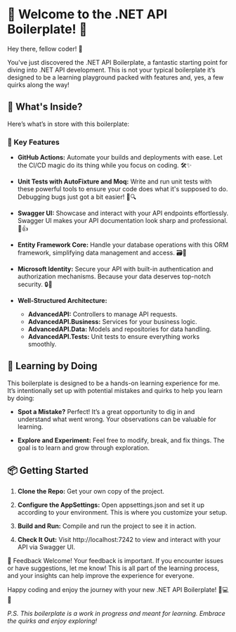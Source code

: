 
# 🎉 Welcome to the .NET API Boilerplate! 🚀
Hey there, fellow coder! 👋

You've just discovered the .NET API Boilerplate, a fantastic starting point for diving into .NET API development. This is not your typical boilerplate it’s designed to be a learning playground packed with features and, yes, a few quirks along the way!

## 🚀 What's Inside?
Here’s what’s in store with this boilerplate:

### 🌟 Key Features
- **GitHub Actions:** Automate your builds and deployments with ease. Let the CI/CD magic do its thing while you focus on coding. 🛠️✨

- **Unit Tests with AutoFixture and Moq:** Write and run unit tests with these powerful tools to ensure your code does what it's supposed to do. Debugging bugs just got a bit easier! 🐞🔍

- **Swagger UI:** Showcase and interact with your API endpoints effortlessly. Swagger UI makes your API documentation look sharp and professional. 📜👍

- **Entity Framework Core:** Handle your database operations with this ORM framework, simplifying data management and access. 🗃️🔄

- **Microsoft Identity:** Secure your API with built-in authentication and authorization mechanisms. Because your data deserves top-notch security. 🔒🚪

- **Well-Structured Architecture:**
  - **AdvancedAPI:** Controllers to manage API requests.
  - **AdvancedAPI.Business:** Services for your business logic.
  - **AdvancedAPI.Data:** Models and repositories for data handling.
  - **AdvancedAPI.Tests:** Unit tests to ensure everything works smoothly.

## 🚧 Learning by Doing
This boilerplate is designed to be a hands-on learning experience for me. It’s intentionally set up with potential mistakes and quirks to help you learn by doing:

- **Spot a Mistake?** Perfect! It’s a great opportunity to dig in and understand what went wrong. Your observations can be valuable for learning.

- **Explore and Experiment:** Feel free to modify, break, and fix things. The goal is to learn and grow through exploration.

## 📦 Getting Started
1. **Clone the Repo:** Get your own copy of the project.

2. **Configure the AppSettings:** Open appsettings.json and set it up according to your environment. This is where you customize your setup.

3. **Build and Run:** Compile and run the project to see it in action.

4. **Check It Out:** Visit http://localhost:7242 to view and interact with your API via Swagger UI.

📣 Feedback Welcome!
Your feedback is important. If you encounter issues or have suggestions, let me know! This is all part of the learning process, and your insights can help improve the experience for everyone.

Happy coding and enjoy the journey with your new .NET API Boilerplate! 🚀💻✨

*P.S. This boilerplate is a work in progress and meant for learning. Embrace the quirks and enjoy exploring!*
